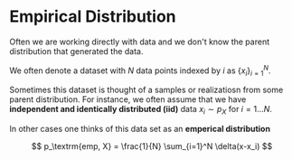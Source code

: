 # Empirical Distribution

Often we are working directly with data and we don't know the parent distribution that generated the data. 

We often denote a dataset with $N$ data points indexed by $i$ as $\{x_i\}_{i=1}^N$. 

Sometimes this dataset is thought of a samples or realizatiosn from some parent distribution. For instance, we often assume that we have **independent and identically distributed (iid)** data $x_i \sim p_X$ for $i=1\dots N$. 

In other cases one thinks of this data set as an **emperical distribution**

$$
p_\textrm{emp, X} = \frac{1}{N} \sum_{i=1}^N \delta(x-x_i)
$$


